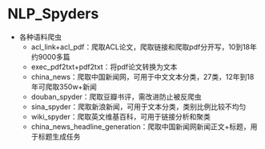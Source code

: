 # NLP_Spyders
-   各种语料爬虫
    -   acl_link+acl_pdf：爬取ACL论文，爬取链接和爬取pdf分开写，10到18年约9000多篇
    -   exec_pdf2txt+pdf2txt：将pdf论文转换为文本
    -   china_news：爬取中国新闻网，可用于中文文本分类，27类，12年到18年可爬取350w+新闻
    -   douban_spyder：爬取豆瓣书评，需改进防止被反爬虫
    -   sina_spyder：爬取新浪新闻，可用于文本分类，类别比例比较不均匀
    -   wiki_spyder：爬取英文维基百科，可用于链接分析和聚类
    -   china_news_headline_generation：爬取中国新闻网新闻正文+标题，用于标题生成任务